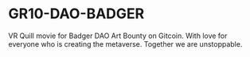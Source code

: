 # GR10-DAO-BADGER
VR Quill movie for Badger DAO Art Bounty on Gitcoin. With love for everyone who is creating the metaverse. Together we are unstoppable.
